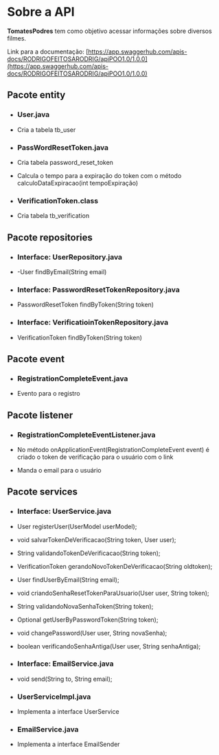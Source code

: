 # Sobre a API

**TomatesPodres** tem como objetivo acessar informações sobre diversos filmes.

Link para a documentação: [https://app.swaggerhub.com/apis-docs/RODRIGOFEITOSARODRIG/apiPOO1.0/1.0.0](https://app.swaggerhub.com/apis-docs/RODRIGOFEITOSARODRIG/apiPOO1.0/1.0.0)

## Pacote entity

- ### **User.java**

 -   Cria a tabela tb_user

- ### **PassWordResetToken.java**
 - Cria tabela password_reset_token
 - Calcula o tempo para a expiração do token com o método calculoDataExpiracao(int tempoExpiração)

- ### **VerificationToken.class**
 - Cria tabela tb_verification

## Pacote repositories

- ### **Interface: UserRepository.java**

 -   -User findByEmail(String email)

- ### **Interface: PasswordResetTokenRepository.java**
 - PasswordResetToken findByToken(String token)

- ### **Interface: VerificatioinTokenRepository.java**
 - VerificationToken findByToken(String token) 

  ## Pacote event

- ### **RegistrationCompleteEvent.java**

 -   Evento para o registro

## Pacote listener

- ### **RegistrationCompleteEventListener.java**

 -  No método onApplicationEvent(RegistrationCompleteEvent event) é criado o token de verificação para o usuário com o link
 - Manda o email para o usuário


## Pacote services

- ### **Interface: UserService.java**

 -   User registerUser(UserModel userModel);

 - void salvarTokenDeVerificacao(String token, User user);

 - String validandoTokenDeVerificacao(String token);

 - VerificationToken gerandoNovoTokenDeVerificacao(String oldtoken);

 - User findUserByEmail(String email);

 - void criandoSenhaResetTokenParaUsuario(User user, String token);

 - String validandoNovaSenhaToken(String token);

 - Optional<User> getUserByPasswordToken(String token);

 - void changePassword(User user, String novaSenha);

 - boolean verificandoSenhaAntiga(User user, String senhaAntiga);

- ### **Interface: EmailService.java**
 - void send(String to, String email);

- ### **UserServiceImpl.java**
 - Implementa a interface UserService
- ### **EmailService.java**
 - Implementa a interface EmailSender
